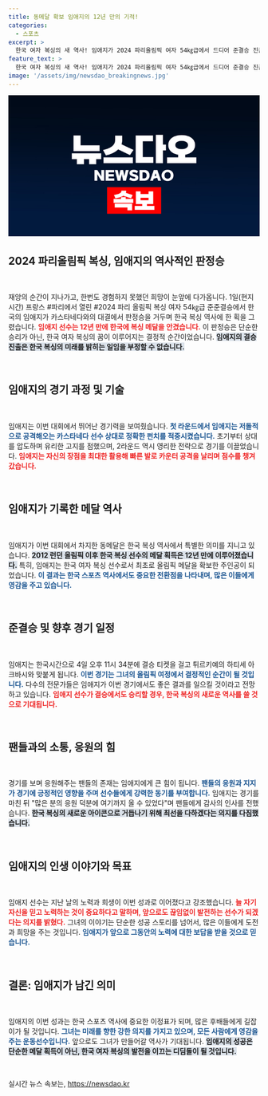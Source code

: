 ```yaml
---
title: 동메달 확보 임애지의 12년 만의 기적!
categories:
  - 스포츠
excerpt: >
  한국 여자 복싱의 새 역사! 임애지가 2024 파리올림픽 여자 54㎏급에서 드디어 준결승 진출과 함께 최소 동메달을 확보했습니다. 12년 만의 메달 소식과 함께 오는 4일 결승 진출 도전이 기대됩니다!
feature_text: >
  한국 여자 복싱의 새 역사! 임애지가 2024 파리올림픽 여자 54㎏급에서 드디어 준결승 진출과 함께 최소 동메달을 확보했습니다. 12년 만의 메달 소식과 함께 오는 4일 결승 진출 도전이 기대됩니다!
image: '/assets/img/newsdao_breakingnews.jpg'
---
```


<p><img src="/assets/img/newsdao_breakingnews.jpg" alt="flaretime 속보" /></p>

<h2 data-ke-size="size26">2024 파리올림픽 복싱, 임애지의 역사적인 판정승</h2>

<p data-ke-size="size16">&nbsp;</p>

<p>재앙의 순간이 지나가고, 한번도 경험하지 못했던 희망이 눈앞에 다가옵니다. 1일(현지시간) 프랑스 #파리에서 열린 #2024 파리 올림픽 복싱 여자 54㎏급 준준결승에서 한국의 임애지가 카스타네다와의 대결에서 판정승을 거두며 한국 복싱 역사에 한 획을 그렸습니다. <b><span style="color: #ee2323;">임애지 선수는 12년 만에 한국에 복싱 메달을 안겼습니다.</span></b> 이 판정승은 단순한 승리가 아닌, 한국 여자 복싱의 꿈이 이루어지는 결정적 순간이었습니다. <b><span style="background-color: #21538527;">임애지의 결승 진출은 한국 복싱의 미래를 밝히는 일임을 부정할 수 없습니다.</span></b> </p>

<p data-ke-size="size16">&nbsp;</p>

<h2 data-ke-size="size26">임애지의 경기 과정 및 기술</h2>

<p data-ke-size="size16">&nbsp;</p>

<p>임애지는 이번 대회에서 뛰어난 경기력을 보여줬습니다. <b><span style="color: #1a5490;">첫 라운드에서 임애지는 저돌적으로 공격해오는 카스타네다 선수 상대로 정확한 펀치를 적중시켰습니다.</span></b> 초기부터 상대를 압도하며 유리한 고지를 점했으며, 2라운드 역시 영리한 전략으로 경기를 이끌었습니다. <b><span style="color: #ee2323;">임애지는 자신의 장점을 최대한 활용해 빠른 발로 카운터 공격을 날리며 점수를 챙겨갔습니다.</span></b> </p>

<p data-ke-size="size16">&nbsp;</p>

<h2 data-ke-size="size26">임애지가 기록한 메달 역사</h2>

<p data-ke-size="size16">&nbsp;</p>

<p>임애지가 이번 대회에서 차지한 동메달은 한국 복싱 역사에서 특별한 의미를 지니고 있습니다. <b><span style="background-color: #21538527;">2012 런던 올림픽 이후 한국 복싱 선수의 메달 획득은 12년 만에 이루어졌습니다.</span></b> 특히, 임애지는 한국 여자 복싱 선수로서 최초로 올림픽 메달을 확보한 주인공이 되었습니다. <b><span style="color: #1a5490;">이 결과는 한국 스포츠 역사에서도 중요한 전환점을 나타내며, 많은 이들에게 영감을 주고 있습니다.</span></b></p>

<p data-ke-size="size16">&nbsp;</p>

<h2 data-ke-size="size26">준결승 및 향후 경기 일정</h2>

<p data-ke-size="size16">&nbsp;</p>

<p>임애지는 한국시간으로 4일 오후 11시 34분에 결승 티켓을 걸고 튀르키예의 하티세 아크바시와 맞붙게 됩니다. <b><span style="color: #1a5490;">이번 경기는 그녀의 올림픽 여정에서 결정적인 순간이 될 것입니다.</span></b> 다수의 전문가들은 임애지가 이번 경기에서도 좋은 결과를 일으킬 것이라고 전망하고 있습니다. <b><span style="color: #ee2323;">임애지 선수가 결승에서도 승리할 경우, 한국 복싱의 새로운 역사를 쓸 것으로 기대됩니다.</span></b> </p>

<p data-ke-size="size16">&nbsp;</p>

<h2 data-ke-size="size26">팬들과의 소통, 응원의 힘</h2>

<p data-ke-size="size16">&nbsp;</p>

<p>경기를 보며 응원해주는 팬들의 존재는 임애지에게 큰 힘이 됩니다. <b><span style="color: #1a5490;">팬들의 응원과 지지가 경기에 긍정적인 영향을 주며 선수들에게 강력한 동기를 부여합니다.</span></b> 임애지는 경기를 마친 뒤 "많은 분의 응원 덕분에 여기까지 올 수 있었다"며 팬들에게 감사의 인사를 전했습니다. <b><span style="background-color: #21538527;">한국 복싱의 새로운 아이콘으로 거듭나기 위해 최선을 다하겠다는 의지를 다짐했습니다.</span></b></p>

<p data-ke-size="size16">&nbsp;</p>

<h2 data-ke-size="size26">임애지의 인생 이야기와 목표</h2>

<p data-ke-size="size16">&nbsp;</p>

<p>임애지 선수는 지난 날의 노력과 희생이 이번 성과로 이어졌다고 강조했습니다. <b><span style="color: #ee2323;">늘 자기 자신을 믿고 노력하는 것이 중요하다고 말하며, 앞으로도 끊임없이 발전하는 선수가 되겠다는 의지를 밝혔다.</span></b> 그녀의 이야기는 단순한 성공 스토리를 넘어서, 많은 이들에게 도전과 희망을 주는 것입니다. <b><span style="color: #1a5490;">임애지가 앞으로 그동안의 노력에 대한 보답을 받을 것으로 믿습니다.</span></b></p>

<p data-ke-size="size16">&nbsp;</p>

<h2 data-ke-size="size26">결론: 임애지가 남긴 의미</h2>

<p data-ke-size="size16">&nbsp;</p>

<p>임애지의 이번 성과는 한국 스포츠 역사에 중요한 이정표가 되며, 많은 후배들에게 길잡이가 될 것입니다. <b><span style="color: #1a5490;">그녀는 미래를 향한 강한 의지를 가지고 있으며, 모든 사람에게 영감을 주는 운동선수입니다.</span></b> 앞으로도 그녀가 만들어갈 역사가 기대됩니다. <b><span style="background-color: #21538527;">임애지의 성공은 단순한 메달 획득이 아닌, 한국 여자 복싱의 발전을 이끄는 디딤돌이 될 것입니다.</span></b> </p>

<p data-ke-size="size16">&nbsp;</p>
실시간 뉴스 속보는, <a href="https://newsdao.kr" rel="dofollow">https://newsdao.kr</a>


